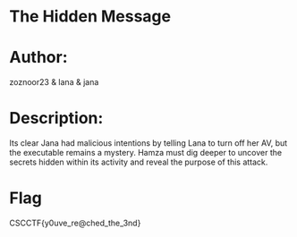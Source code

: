 # The Hidden Message

# Author:
zoznoor23 & lana & jana

# Description:
Its clear Jana had malicious intentions by telling Lana to turn off her AV, but the executable remains a mystery. Hamza must dig deeper to uncover the secrets hidden within its activity and reveal the purpose of this attack.


# Flag
CSCCTF{y0uve_re@ched_the_3nd}